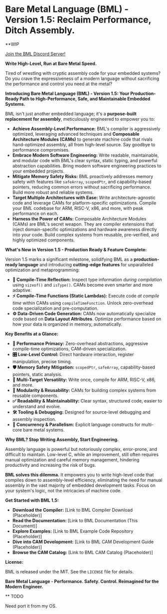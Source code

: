  # Bare Metal Language (BML) - Version 1.5: Reclaim Performance, Ditch Assembly.

**WIP 

[Join the BML Discord Server!](https://discord.gg/jZUqrwjQ)

**Write High-Level, Run at Bare Metal Speed.**

Tired of wrestling with cryptic assembly code for your embedded systems?  Do you crave the expressiveness of a modern language without sacrificing the performance and control you need at the metal?

**Introducing Bare Metal Language (BML) - Version 1.5: Your Production-Ready Path to High-Performance, Safe, and Maintainable Embedded Systems.**

BML isn't just another embedded language; it's a **purpose-built replacement for assembly**, meticulously engineered to empower you to:

*   **Achieve Assembly-Level Performance:** BML's compiler is aggressively optimized, leveraging advanced techniques and **Composable Architecture Modules (CAMs)** to generate machine code that rivals hand-optimized assembly, all from high-level source.  Say goodbye to performance compromises.
*   **Embrace Modern Software Engineering:**  Write readable, maintainable, and modular code with BML's clear syntax, static typing, and powerful abstraction capabilities.  Bring modern software engineering practices to your embedded projects.
*   **Mitigate Memory Safety Risks:** BML proactively addresses memory safety with features like `safeArray`, `scopedPtr`, and capability-based pointers, reducing common errors without sacrificing performance.  Build more robust and reliable systems.
*   **Target Multiple Architectures with Ease:**  Write architecture-agnostic code and leverage CAMs for platform-specific optimizations. Compile your BML codebase for ARM, RISC-V, x86, and more, with peak performance on each.
*   **Harness the Power of CAMs:**  Composable Architecture Modules (CAMs) are BML's secret weapon. They are compiler extensions that inject domain-specific optimizations and hardware awareness directly into your code. Build complex systems from reusable, pre-verified, and highly optimized components.

**What's New in Version 1.5 - Production Ready & Feature Complete:**

Version 1.5 marks a significant milestone, solidifying BML as a **production-ready language** and introducing **cutting-edge features** for unparalleled optimization and metaprogramming:

*   **🚀 Compile-Time Reflection:** Inspect type information *during compilation* using `sizeof()` and `isType()`. CAMs become even smarter and more adaptive.
*   **⚡ Compile-Time Functions (Static Lambdas):**  Execute code *at compile time* within CAMs using `compileTimeFunction`.  Unlock zero-overhead code specialization and pre-computation.
*   **⚙️ Data-Driven Code Generation:**  CAMs now automatically specialize code based on **Data Layout Attributes**.  Optimize performance based on how your data is organized in memory, automatically.

**Key Benefits at a Glance:**

*   **🚀 Performance Primacy:** Zero-overhead abstractions, aggressive compile-time optimizations, CAM-driven specialization.
*   **🎛️ Low-Level Control:** Direct hardware interaction, register manipulation, precise timing.
*   **🛡️ Memory Safety Mitigation:** `scopedPtr`, `safeArray`, capability-based pointers, static analysis.
*   **🎯 Multi-Target Versatility:** Write once, compile for ARM, RISC-V, x86, and more.
*   **🧩 Modularity & Reusability:** CAMs for building complex systems from reusable components.
*   **✅ Readability & Maintainability:** Clear syntax, structured code, easier to understand and evolve.
*   **🛠️ Tooling & Debugging:** Designed for source-level debugging and assembly inspection.
*   **🧵 Concurrency & Parallelism:**  Explicit language constructs for multi-core bare metal systems.

**Why BML? Stop Writing Assembly, Start Engineering.**

Assembly language is powerful but notoriously complex, error-prone, and difficult to maintain.  Low-level C, while an improvement, still often requires manual optimization and careful memory management, hindering productivity and increasing the risk of bugs.

**BML solves this dilemma.** It empowers you to write high-level code that compiles down to assembly-level efficiency, eliminating the need for manual assembly in the vast majority of embedded development tasks.  Focus on your system's logic, not the intricacies of machine code.

**Get Started with BML 1.5:**

*   **Download the Compiler:** [Link to BML Compiler Download (Placeholder)]
*   **Read the Documentation:** [Link to BML Documentation (This Document)]
*   **Explore Examples:** [Link to BML Example Code Repository (Placeholder)]
*   **Dive into CAM Development:** [Link to BML CAM Development Guide (Placeholder)]
*   **Browse the CAM Catalog:** [Link to BML CAM Catalog (Placeholder)]


**License:**

BML is released under the MIT. See the `LICENSE` file for details.


**Bare Metal Language -  Performance. Safety. Control.  Reimagined for the Modern Engineer.**


** TODO 

Need port it from my OS. 
